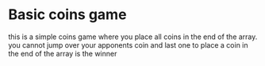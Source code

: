 # Basic coins game
this is a simple coins game where you place all coins in the end of the array.
you cannot jump over your apponents coin and last one to place a coin in the end of the array is the winner
